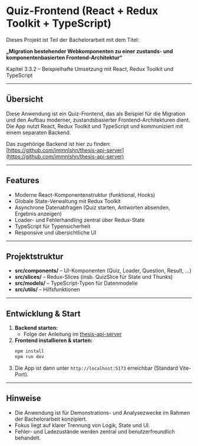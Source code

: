 # Quiz-Frontend (React + Redux Toolkit + TypeScript)

Dieses Projekt ist Teil der Bachelorarbeit mit dem Titel:

**„Migration bestehender Webkomponenten zu einer zustands- und komponentenbasierten Frontend-Architektur“**

Kapitel 3.3.2 – Beispielhafte Umsetzung mit React, Redux Toolkit und TypeScript

---

## Übersicht

Diese Anwendung ist ein Quiz-Frontend, das als Beispiel für die Migration und den Aufbau moderner, zustandsbasierter Frontend-Architekturen dient. Die App nutzt React, Redux Toolkit und TypeScript und kommuniziert mit einem separaten Backend.

Das zugehörige Backend ist hier zu finden:
[https://github.com/immnlshn/thesis-api-server](https://github.com/immnlshn/thesis-api-server)

---

## Features

- Moderne React-Komponentenstruktur (funktional, Hooks)
- Globale State-Verwaltung mit Redux Toolkit
- Asynchrone Datenabfragen (Quiz starten, Antworten absenden, Ergebnis anzeigen)
- Loader- und Fehlerhandling zentral über Redux-State
- TypeScript für Typensicherheit
- Responsive und übersichtliche UI

---

## Projektstruktur

- **src/components/** – UI-Komponenten (Quiz, Loader, Question, Result, ...)
- **src/slices/** – Redux-Slices (insb. QuizSlice für State und Thunks)
- **src/models/** – TypeScript-Typen für Datenmodelle
- **src/utils/** – Hilfsfunktionen

---

## Entwicklung & Start

1. **Backend starten:**
   - Folge der Anleitung im [thesis-api-server](https://github.com/immnlshn/thesis-api-server)
2. **Frontend installieren & starten:**
   ```bash
   npm install
   npm run dev
   ```
3. Die App ist dann unter `http://localhost:5173` erreichbar (Standard Vite-Port).

---

## Hinweise

- Die Anwendung ist für Demonstrations- und Analysezwecke im Rahmen der Bachelorarbeit konzipiert.
- Fokus liegt auf klarer Trennung von Logik, State und UI.
- Fehler- und Ladezustände werden zentral und benutzerfreundlich behandelt.

